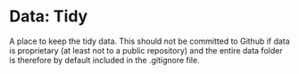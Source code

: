 # Data: Tidy

<!-- badges: start -->
<!-- badges: end -->

A place to keep the tidy data. This should not be committed to Github if data is proprietary (at least not to a public repository) and the entire data folder is therefore by default included in the .gitignore file.